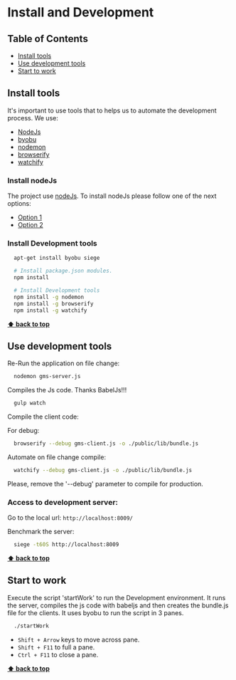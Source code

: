 # Install and Development

## Table of Contents

  + [Install tools](#install-tools)
  + [Use development tools](#use-development-tools)
  + [Start to work](#start-to-work)

## Install tools

  It's important to use tools that to helps us to automate the development process.
  We use:

  * [NodeJs](https://nodejs.org)
  * [byobu](http://byobu.co/)
  * [nodemon](http://nodemon.io/)
  * [browserify](http://browserify.org/)
  * [watchify](https://github.com/substack/watchify)

### Install nodeJs

  The project use [nodeJs](https://nodejs.org). To install nodeJs please follow one of the next options:

   * [Option 1](https://nodejs.org/en/download/package-manager/)
   * [Option 2](https://github.com/creationix/nvm)

### Install Development tools

  ```sh
    apt-get install byobu siege

    # Install package.json modules.
    npm install

    # Install Development tools
    npm install -g nodemon
    npm install -g browserify
    npm install -g watchify
  ```

**[⬆ back to top](#table-of-contents)**

## Use development tools

  Re-Run the application on file change:

  ```sh
    nodemon gms-server.js
  ```

  Compiles the Js code. Thanks BabelJs!!!

  ```sh
    gulp watch
  ```

  Compile the client code:

  For debug:
  ```sh
    browserify --debug gms-client.js -o ./public/lib/bundle.js
  ```
  Automate on file change compile:
  ```sh
    watchify --debug gms-client.js -o ./public/lib/bundle.js
  ```

  Please, remove the '--debug' parameter to compile for production.

### Access to development server:

  Go to the local url: ```http://localhost:8009/```

  Benchmark the server:

  ```sh
    siege -t60S http://localhost:8009
  ```

**[⬆ back to top](#table-of-contents)**

## Start to work

  Execute the script 'startWork' to run the Development environment.
  It runs the server, compiles the js code with babeljs and then creates the bundle.js file for the clients.
  It uses byobu to run the script in 3 panes.

  ```sh
    ./startWork
  ```

   * ```Shift + Arrow``` keys to move across pane.
   * ```Shift + F11``` to full a pane.
   * ```Ctrl + F11``` to close a pane.

**[⬆ back to top](#table-of-contents)**
